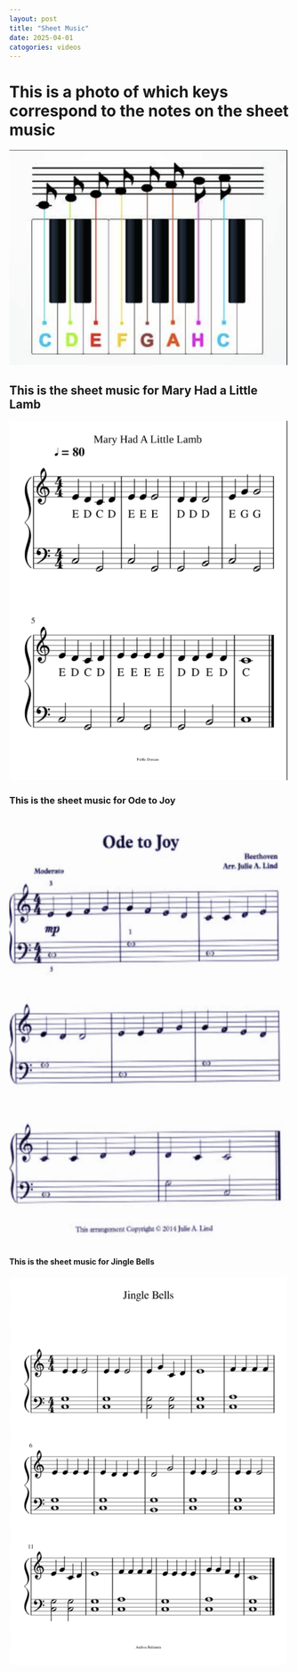 ```yaml
---
layout: post
title: "Sheet Music"
date: 2025-04-01
catogories: videos
---
```


<h1>This is a photo of which keys correspond to the notes on the sheet music</h1>
<div>
<img src="/assets/videos/Piano.keys.jpg.png" alt="Piano Image" width="500" height="auto">
</div>
<h2>This is the sheet music for Mary Had a Little Lamb</h2>
<div>
<img src="/assets/videos/Mary.Had.a.Little.Lamb.jpg.png" alt="Piano Image" width="500" height="auto">
</div>
<h3>This is the sheet music for Ode to Joy</h3>
<div>
<img src="/assets/videos/Ode.to.Joy.jpg.png" alt="Piano Image" width="500" height="auto">
</div>
<h4>This is the sheet music for Jingle Bells</h4>
<div>
<img src="/assets/videos/Jingle.Bells.jpg.png" alt="Piano Image" width="500" height="auto">
</div>
